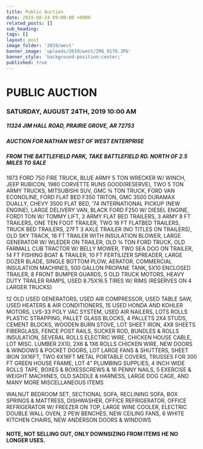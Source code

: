 ```yaml
---
title: Public Auction
date: 2019-08-24 09:00:00 +0000
related_posts: []
sub_heading:  
tags: []
layout: post
image_folder: '2019/west'
banner_image: 'uploads/2019/west/IMG_0176.JPG'
banner_style: 'background-position:center;'
published: true
---
```

# PUBLIC AUCTION
### SATURDAY, AUGUST 24TH, 2019 10:00 AM
##### 11324 JIM HALL ROAD, PRAIRIE GROVE, AR 72753
##### AUCTION FOR NATHAN WEST OF WEST ENTERPRISE
##### FROM THE BATTLEFIELD PARK, TAKE BATTLEFIELD RD. NORTH OF 2.5 MILES TO SALE

<!--break-->
1973 FORD 750 FIRE TRUCK, BLUE ARMY 5 TON WRECKER W/ WINCH, JEEP RUBICON, 1980 CORVETTE RUNS GOOD(RESERVE), TWO 5 TON ARMY TRUCKS, MITSUBISHI SUV, GMC ¾ TON TRUCK, FORD VAN ECONOLINE, FORD FLAT BED F350 TRITON, GMC 3500 DURAMAX DUALLY, CHEVY 3500 FLAT BED, ‘74 INTERNATIONAL PICKUP (NEW ENGINE), LARGE DELIVERY VAN, BLACK FORD F250 W/ DIESEL ENGINE, FORD1 TON W/ TOMMY LIFT, 3 ARMY FLAT BED TRAILERS, 3 ARMY 8 FT TRAILERS, ONE TEN FOOT TRAILER, TWO 16 FT FLATBED TRAILERS, TRUCK BED TRAILERS, 27FT 3 AXLE TRAILER (NO TITLES ON TRAILERS), OLD SKY TRACK, 16 FT TRAILER WITH INSULATION BLOWER, LARGE GENERATOR W/ WLEDER ON TRAILER, OLD ¾ TON FORD TRUCK, OLD FARMALL CUB TRACTOR W/ BELLY MOWER, TWO SEA DOO ON TRAILER, 14 FT FISHING BOAT & TRAILER, 10 FT FERTILIZER SPREADER, LARGE DOZER BLADE, SINGLE BOTTOM PLOW, AERATOR, COMMERCIAL INSULATION MACHINES, 500 GALLON PROPANE TANK, 5X10 ENCLOSED TRAILER, 8 FRONT BUMPER GUARDS, 5 OLD TRUCK MOTORS, HEAVY DUTY TRAILER RAMPS, USED 8.75X16.5 TIRES W/ RIMS (RESERVES ON 4 LARGER TRUCKS) 

12 OLD USED GENERATORS, USED AIR COMPRESSOR, USED TABLE SAW, USED HEATERS & AIR CONDITIONERS, 15 USED HONDA AND KOHLER MOTORS, LVS-33 POLY VAC SYSTEM, USED AIR NAILERS, LOTS ROLLS PLASTIC STRAPPING, PALLET GLASS BLOCKS, 4 PALLETS 2X4 STUDS, CEMENT BLOCKS, WOODEN BURN STOVE, LOT SHEET IRON, 4X8 SHEETS FIBERGLASS, FENCE POST RAILS, SUCKER ROD, BUNDLES & ROLLS INSULATION, SEVERAL ROLLS ELECTRIC WIRE, CHICKEN HOUSE CABLE, LOT MISC. LUMBER 2X10, 2X6 & 1X6 ROLLS CHICKEN WIRE, NEW DOORS & WINDOWS & POCKET DOORS, LOT LARGE FANS & SHUTTERS, SHEET IRON 3X16FT, TWO 6X16FT METAL PORTABLE COVERS, TRUSSES FOR 300 FT GREEN HOUSE FRAME, LOT 4” PLUMBING SUPPLIES, 4 INCH WIDE ROLLS TAPE, BOXES & BOXESSCREWS & 16 PENNY NAILS, 5 EXERCISE & WEIGHT MACHINES, OLD SADDLE & HARNESS, LARGE DOG CAGE, AND MANY MORE MISCELLANEOUS ITEMS

WALNUT BEDROOM SET, SECTIONAL SOFA, RECLINING SOFA, BOX SPRINGS  & MATTRESS, DISHWASHER, OFFICE REFRIGERATOR, OFFICE REFRIGERATOR W/ FREEZER ON TOP, LARGE WINE COOLER, ELECTRIC DOUBLE WALL OVEN, 2 PEW BENCHES, NEW CEILING FANS, 6 WHITE KITCHEN CHAIRS, NEW ANDERSON DOORS & WINDOWS

#### NOTE, NOT SELLING OUT, ONLY DOWNSIZING FROM ITEMS HE NO LONGER USES.
